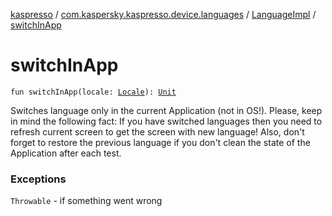 [kaspresso](../../index.md) / [com.kaspersky.kaspresso.device.languages](../index.md) / [LanguageImpl](index.md) / [switchInApp](./switch-in-app.md)

# switchInApp

`fun switchInApp(locale: `[`Locale`](https://docs.oracle.com/javase/6/docs/api/java/util/Locale.html)`): `[`Unit`](https://kotlinlang.org/api/latest/jvm/stdlib/kotlin/-unit/index.html)

Switches language only in the current Application (not in OS!).
Please, keep in mind the following fact:
If you have switched languages then you need to refresh current screen to get the screen with new language!
Also, don't forget to restore the previous language if you don't clean the state of the Application after each test.

### Exceptions

`Throwable` - if something went wrong